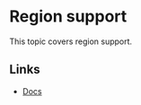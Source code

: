 # Region support



This topic covers region support.

## Links

- [Docs](http://docs.testmatic.com/topics/region-support)